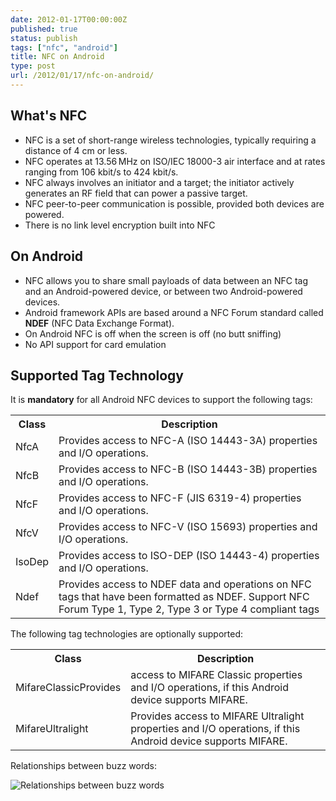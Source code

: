 ```yaml
---
date: 2012-01-17T00:00:00Z
published: true
status: publish
tags: ["nfc", "android"]
title: NFC on Android
type: post
url: /2012/01/17/nfc-on-android/
---
```


What's NFC
----------
* NFC is a set of short-range wireless technologies, typically requiring a distance of 4 cm or less. 
* NFC operates at 13.56 MHz on ISO/IEC 18000-3 air interface and at rates ranging from 106 kbit/s to 424 kbit/s.
* NFC always involves an initiator and a target; the initiator actively generates an RF field that can power a passive target.
* NFC peer-to-peer communication is possible, provided both devices are powered.
* There is no link level encryption built into NFC


On Android
----------
* NFC allows you to share small payloads of data between an NFC tag and an Android-powered device, or between two Android-powered devices.
* Android framework APIs are based around a NFC Forum standard called **NDEF** (NFC Data Exchange Format).
* On Android NFC is off when the screen is off (no butt sniffing)
* No API support for card emulation

Supported Tag Technology
------------------------

It is **mandatory** for all Android NFC devices to support the following tags:
<table>
<tr><th>Class</th><th>Description</th></tr>
<tr><td>NfcA</td><td>Provides access to NFC-A (ISO 14443-3A) properties and I/O operations.</td></tr>
<tr><td>NfcB</td><td>Provides access to NFC-B (ISO 14443-3B) properties and I/O operations.</td></tr>
<tr><td>NfcF</td><td>Provides access to NFC-F (JIS 6319-4) properties and I/O operations.</td></tr>
<tr><td>NfcV</td><td>Provides access to NFC-V (ISO 15693) properties and I/O operations.</td></tr>
<tr><td>IsoDep</td><td>Provides access to ISO-DEP (ISO 14443-4) properties and I/O operations.</td></tr>
<tr><td>Ndef</td><td>Provides access to NDEF data and operations on NFC tags that have been formatted as NDEF. Support NFC Forum Type 1, Type 2, Type 3 or Type 4 compliant tags</td></tr>
</table>

The following tag technologies are optionally supported:
<table>
<tr><th>Class</th><th>Description</th></tr>
<tr><td>MifareClassicProvides</td><td>access to MIFARE Classic properties and I/O operations, if this Android device supports MIFARE.</td></tr>
<tr><td>MifareUltralight</td><td>Provides access to MIFARE Ultralight properties and I/O operations, if this Android device supports MIFARE.</td></tr>
</table>

Relationships between buzz words:

![](/images/android-nfc-beyond-ndef.png "Relationships between buzz words")
